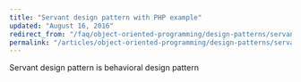 ```yaml
---
title: "Servant design pattern with PHP example"
updated: "August 16, 2016"
redirect_from: "/faq/object-oriented-programming/design-patterns/servant/"
permalink: "/articles/object-oriented-programming/design-patterns/servant/"
---
```


Servant design pattern is behavioral design pattern